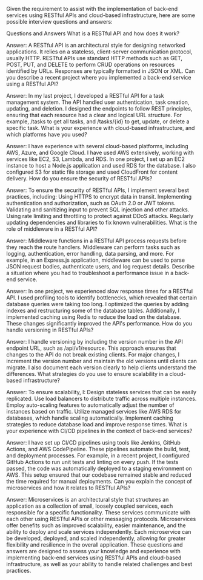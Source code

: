 
Given the requirement to assist with the implementation of back-end services using RESTful APIs and cloud-based infrastructure, here are some possible interview questions and answers:

Questions and Answers
What is a RESTful API and how does it work?

Answer: A RESTful API is an architectural style for designing networked applications. It relies on a stateless, client-server communication protocol, usually HTTP. RESTful APIs use standard HTTP methods such as GET, POST, PUT, and DELETE to perform CRUD operations on resources identified by URLs. Responses are typically formatted in JSON or XML.
Can you describe a recent project where you implemented a back-end service using a RESTful API?

Answer: In my last project, I developed a RESTful API for a task management system. The API handled user authentication, task creation, updating, and deletion. I designed the endpoints to follow REST principles, ensuring that each resource had a clear and logical URL structure. For example, /tasks to get all tasks, and /tasks/{id} to get, update, or delete a specific task.
What is your experience with cloud-based infrastructure, and which platforms have you used?

Answer: I have experience with several cloud-based platforms, including AWS, Azure, and Google Cloud. I have used AWS extensively, working with services like EC2, S3, Lambda, and RDS. In one project, I set up an EC2 instance to host a Node.js application and used RDS for the database. I also configured S3 for static file storage and used CloudFront for content delivery.
How do you ensure the security of RESTful APIs?

Answer: To ensure the security of RESTful APIs, I implement several best practices, including:
Using HTTPS to encrypt data in transit.
Implementing authentication and authorization, such as OAuth 2.0 or JWT tokens.
Validating and sanitizing input to prevent SQL injection and other attacks.
Using rate limiting and throttling to protect against DDoS attacks.
Regularly updating dependencies and libraries to fix known vulnerabilities.
What is the role of middleware in a RESTful API?

Answer: Middleware functions in a RESTful API process requests before they reach the route handlers. Middleware can perform tasks such as logging, authentication, error handling, data parsing, and more. For example, in an Express.js application, middleware can be used to parse JSON request bodies, authenticate users, and log request details.
Describe a situation where you had to troubleshoot a performance issue in a back-end service.

Answer: In one project, we experienced slow response times for a RESTful API. I used profiling tools to identify bottlenecks, which revealed that certain database queries were taking too long. I optimized the queries by adding indexes and restructuring some of the database tables. Additionally, I implemented caching using Redis to reduce the load on the database. These changes significantly improved the API's performance.
How do you handle versioning in RESTful APIs?

Answer: I handle versioning by including the version number in the API endpoint URL, such as /api/v1/resource. This approach ensures that changes to the API do not break existing clients. For major changes, I increment the version number and maintain the old versions until clients can migrate. I also document each version clearly to help clients understand the differences.
What strategies do you use to ensure scalability in a cloud-based infrastructure?

Answer: To ensure scalability, I:
Design stateless services that can be easily replicated.
Use load balancers to distribute traffic across multiple instances.
Employ auto-scaling features to automatically adjust the number of instances based on traffic.
Utilize managed services like AWS RDS for databases, which handle scaling automatically.
Implement caching strategies to reduce database load and improve response times.
What is your experience with CI/CD pipelines in the context of back-end services?

Answer: I have set up CI/CD pipelines using tools like Jenkins, GitHub Actions, and AWS CodePipeline. These pipelines automate the build, test, and deployment processes. For example, in a recent project, I configured GitHub Actions to run unit tests and linting on every push. If the tests passed, the code was automatically deployed to a staging environment on AWS. This setup ensured that our codebase remained stable and reduced the time required for manual deployments.
Can you explain the concept of microservices and how it relates to RESTful APIs?

Answer: Microservices is an architectural style that structures an application as a collection of small, loosely coupled services, each responsible for a specific functionality. These services communicate with each other using RESTful APIs or other messaging protocols. Microservices offer benefits such as improved scalability, easier maintenance, and the ability to deploy and scale services independently. Each microservice can be developed, deployed, and scaled independently, allowing for greater flexibility and resilience in the overall application.
These questions and answers are designed to assess your knowledge and experience with implementing back-end services using RESTful APIs and cloud-based infrastructure, as well as your ability to handle related challenges and best practices.
